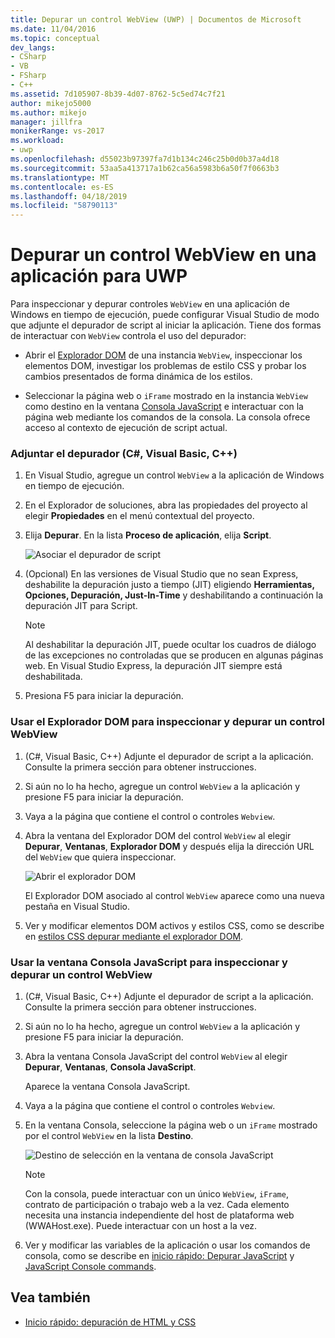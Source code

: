 ```yaml
---
title: Depurar un control WebView (UWP) | Documentos de Microsoft
ms.date: 11/04/2016
ms.topic: conceptual
dev_langs:
- CSharp
- VB
- FSharp
- C++
ms.assetid: 7d105907-8b39-4d07-8762-5c5ed74c7f21
author: mikejo5000
ms.author: mikejo
manager: jillfra
monikerRange: vs-2017
ms.workload:
- uwp
ms.openlocfilehash: d55023b97397fa7d1b134c246c25b0d0b37a4d18
ms.sourcegitcommit: 53aa5a413717a1b62ca56a5983b6a50f7f0663b3
ms.translationtype: MT
ms.contentlocale: es-ES
ms.lasthandoff: 04/18/2019
ms.locfileid: "58790113"
---
```

# <a name="debug-a-webview-control-in-a-uwp-app"></a>Depurar un control WebView en una aplicación para UWP

 Para inspeccionar y depurar controles `WebView` en una aplicación de Windows en tiempo de ejecución, puede configurar Visual Studio de modo que adjunte el depurador de script al iniciar la aplicación. Tiene dos formas de interactuar con `WebView` controla el uso del depurador:

-   Abrir el [Explorador DOM](../debugger/quickstart-debug-html-and-css.md) de una instancia `WebView`, inspeccionar los elementos DOM, investigar los problemas de estilo CSS y probar los cambios presentados de forma dinámica de los estilos.

-   Seleccionar la página web o `iFrame` mostrado en la instancia `WebView` como destino en la ventana [Consola JavaScript](../debugger/javascript-console-commands.md) e interactuar con la página web mediante los comandos de la consola. La consola ofrece acceso al contexto de ejecución de script actual.

### <a name="attach-the-debugger-c-visual-basic-c"></a>Adjuntar el depurador (C#, Visual Basic, C++)

1.  En Visual Studio, agregue un control `WebView` a la aplicación de Windows en tiempo de ejecución.

2.  En el Explorador de soluciones, abra las propiedades del proyecto al elegir **Propiedades** en el menú contextual del proyecto.

3.  Elija **Depurar**. En la lista **Proceso de aplicación**, elija **Script**.

     ![Asociar el depurador de script](../debugger/media/js_dom_webview_script_debugger.png "JS_DOM_WebView_Script_Debugger")

4.  (Opcional) En las versiones de Visual Studio que no sean Express, deshabilite la depuración justo a tiempo (JIT) eligiendo **Herramientas, Opciones, Depuración, Just-In-Time** y deshabilitando a continuación la depuración JIT para Script.

    > [!NOTE]
    >  Al deshabilitar la depuración JIT, puede ocultar los cuadros de diálogo de las excepciones no controladas que se producen en algunas páginas web. En Visual Studio Express, la depuración JIT siempre está deshabilitada.

5.  Presiona F5 para iniciar la depuración.

### <a name="use-the-dom-explorer-to-inspect-and-debug-a-webview-control"></a>Usar el Explorador DOM para inspeccionar y depurar un control WebView

1.  (C#, Visual Basic, C++) Adjunte el depurador de script a la aplicación. Consulte la primera sección para obtener instrucciones.

2.  Si aún no lo ha hecho, agregue un control `WebView` a la aplicación y presione F5 para iniciar la depuración.

3.  Vaya a la página que contiene el control o controles `Webview`.

4.  Abra la ventana del Explorador DOM del control `WebView` al elegir **Depurar**, **Ventanas**, **Explorador DOM** y después elija la dirección URL del `WebView` que quiera inspeccionar.

     ![Abrir el explorador DOM](../debugger/media/js_dom_webview.png "JS_DOM_WebView")

     El Explorador DOM asociado al control `WebView` aparece como una nueva pestaña en Visual Studio.

5.  Ver y modificar elementos DOM activos y estilos CSS, como se describe en [estilos CSS depurar mediante el explorador DOM](/visualstudio/debugger/quickstart-debug-html-and-css).

### <a name="use-the-javascript-console-window-to-inspect-and-debug-a-webview-control"></a>Usar la ventana Consola JavaScript para inspeccionar y depurar un control WebView

1.  (C#, Visual Basic, C++) Adjunte el depurador de script a la aplicación. Consulte la primera sección para obtener instrucciones.

2.  Si aún no lo ha hecho, agregue un control `WebView` a la aplicación y presione F5 para iniciar la depuración.

3.  Abra la ventana Consola JavaScript del control `WebView` al elegir **Depurar**, **Ventanas**, **Consola JavaScript**.

     Aparece la ventana Consola JavaScript.

4.  Vaya a la página que contiene el control o controles `Webview`.

5.  En la ventana Consola, seleccione la página web o un `iFrame` mostrado por el control `WebView` en la lista **Destino**.

     ![Destino de selección en la ventana de consola JavaScript](../debugger/media/js_console_target.png "JS_Console_Target")

    > [!NOTE]
    >  Con la consola, puede interactuar con un único `WebView`, `iFrame`, contrato de participación o trabajo web a la vez. Cada elemento necesita una instancia independiente del host de plataforma web (WWAHost.exe). Puede interactuar con un host a la vez.

6.  Ver y modificar las variables de la aplicación o usar los comandos de consola, como se describe en [inicio rápido: Depurar JavaScript](../debugger/quickstart-debug-javascript-using-the-console.md) y [JavaScript Console commands](../debugger/javascript-console-commands.md).

## <a name="see-also"></a>Vea también

- [Inicio rápido: depuración de HTML y CSS](../debugger/quickstart-debug-html-and-css.md)